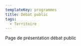 ```yaml
---
templateKey: programmes
title: Débat public
tags:
  - Territoire
---
```

Page de présentation débat public